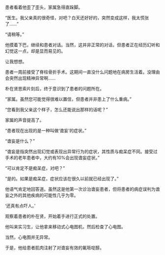 患者看着他歪了歪头，家属急得直跺脚。

“医生。我父亲真的很奇怪，对吧？白天还好好的，突然变成这样，我太慌张了……”

“请稍等。”

他摸着下巴，继续和患者对话。当然，这并非正常的对话，但患者正在经历幻听和幻觉这一点，却是显而易见的。

让我想想。

患者一周前接受了脊柱骨折手术。这期间一直没什么问题地在病房生活着。没理由会突然出现精神异常啊……

朴在贤思索片刻后，终于意识到了患者的问题所在。

“家属。虽然您可能觉得很难以置信，但患者并非患上了什么重病。”

“您看到我父亲这个样子，怎么还能说出那样的话呢？”

家属的声音提高了。

“患者现在出现的是一种叫做‘谵妄’的症状。”

“谵妄是什么？”

“谵妄是指突然出现幻觉或表现出异常行为的症状，其性质与痴呆症不同。接受过手术的老年患者中，大约有10%会出现谵妄症状。”

“可以肯定不是痴呆症，对吧？”

“是的。如果是痴呆症，症状应该在很久以前就已经出现了。”

他语气肯定地回答道。虽然这是他第一次诊治谵妄患者，但将患者的病症误判为谵妄之外的其他疾病的可能性几乎为零。

‘还真有点吓人。’

观察着患者的朴在贤，开始着手进行正式的处置。

他叫来实习生，让他拿来移动式心电图机，然后检查了心电图。

当然，心电图并无异常。

于是，他给患者肌肉注射了对谵妄有效的氟哌啶醇。